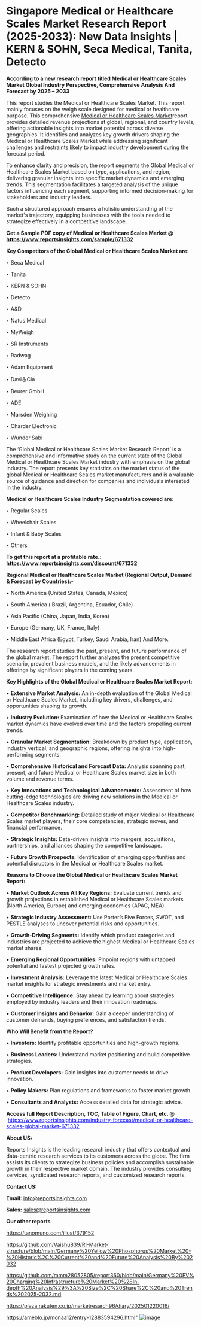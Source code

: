 # Singapore Medical or Healthcare Scales Market Research Report (2025-2033): New Data Insights | KERN & SOHN, Seca Medical, Tanita, Detecto

<strong>According to a new research report titled Medical or Healthcare Scales Market Global Industry Perspective, Comprehensive Analysis And Forecast by 2025 – 2033</strong>

This report studies the Medical or Healthcare Scales Market. This report mainly focuses on the weigh scale designed for medical or healthcare purpose. This comprehensive <a href=https://www.reportsinsights.com/sample/671332>Medical or Healthcare Scales Market</a>report provides detailed revenue projections at global, regional, and country levels, offering actionable insights into market potential across diverse geographies. It identifies and analyzes key growth drivers shaping the Medical or Healthcare Scales Market while addressing significant challenges and restraints likely to impact industry development during the forecast period.

To enhance clarity and precision, the report segments the Global Medical or Healthcare Scales Market based on type, applications, and region, delivering granular insights into specific market dynamics and emerging trends. This segmentation facilitates a targeted analysis of the unique factors influencing each segment, supporting informed decision-making for stakeholders and industry leaders.

Such a structured approach ensures a holistic understanding of the market's trajectory, equipping businesses with the tools needed to strategize effectively in a competitive landscape.

<strong>Get a Sample PDF copy of Medical or Healthcare Scales Market </strong><strong>@<a href=https://www.reportsinsights.com/sample/671332 style=color:#0000ff;> https://www.reportsinsights.com/sample/671332</a></strong></font>

<strong>Key Competitors of the Global Medical or Healthcare Scales Market are:</strong>

‣ Seca Medical

‣ Tanita

‣ KERN & SOHN

‣ Detecto

‣ A&D

‣ Natus Medical

‣ MyWeigh

‣ SR Instruments

‣ Radwag

‣ Adam Equipment

‣ Davi＆Cia

‣ Beurer GmbH

‣ ADE

‣ Marsden Weighing

‣ Charder Electronic

‣ Wunder Sabi

The ‘Global Medical or Healthcare Scales Market Research Report’ is a comprehensive and informative study on the current state of the Global Medical or Healthcare Scales Market industry with emphasis on the global industry. The report presents key statistics on the market status of the global Medical or Healthcare Scales market manufacturers and is a valuable source of guidance and direction for companies and individuals interested in the industry.

<strong>Medical or Healthcare Scales Industry Segmentation covered are:</strong>

‣ Regular Scales

‣ Wheelchair Scales

‣ Infant & Baby Scales

‣ Others

<strong>To get this report at a profitable rate.: <a href=https://www.reportsinsights.com/discount/671332 style=color:#0000ff;>https://www.reportsinsights.com/discount/671332</a></strong></font>

<strong>Regional Medical or Healthcare Scales Market (Regional Output, Demand &amp; Forecast by Countries):-</strong>

• North America (United States, Canada, Mexico)

• South America ( Brazil, Argentina, Ecuador, Chile)

• Asia Pacific (China, Japan, India, Korea)

• Europe (Germany, UK, France, Italy)

• Middle East Africa (Egypt, Turkey, Saudi Arabia, Iran) And More.

The research report studies the past, present, and future performance of the global market. The report further analyzes the present competitive scenario, prevalent business models, and the likely advancements in offerings by significant players in the coming years.

<strong>Key Highlights of the Global Medical or Healthcare Scales Market Report:</strong>

• <strong>Extensive Market Analysis:</strong> An in-depth evaluation of the Global Medical or Healthcare Scales Market, including key drivers, challenges, and opportunities shaping its growth.

• <strong>Industry Evolution:</strong> Examination of how the Medical or Healthcare Scales market dynamics have evolved over time and the factors propelling current trends.

• <strong>Granular Market Segmentation:</strong> Breakdown by product type, application, industry vertical, and geographic regions, offering insights into high-performing segments.

• <strong>Comprehensive Historical and Forecast Data:</strong> Analysis spanning past, present, and future Medical or Healthcare Scales market size in both volume and revenue terms.

• <strong>Key Innovations and Technological Advancements:</strong> Assessment of how cutting-edge technologies are driving new solutions in the Medical or Healthcare Scales industry.

• <strong>Competitor Benchmarking:</strong> Detailed study of major Medical or Healthcare Scales market players, their core competencies, strategic moves, and financial performance.

• <strong>Strategic Insights:</strong> Data-driven insights into mergers, acquisitions, partnerships, and alliances shaping the competitive landscape.

• <strong>Future Growth Prospects:</strong> Identification of emerging opportunities and potential disruptors in the Medical or Healthcare Scales market.

<strong>Reasons to Choose the Global Medical or Healthcare Scales Market Report:</strong>

• <strong>Market Outlook Across All Key Regions:</strong> Evaluate current trends and growth projections in established Medical or Healthcare Scales markets (North America, Europe) and emerging economies (APAC, MEA).

• <strong>Strategic Industry Assessment:</strong> Use Porter’s Five Forces, SWOT, and PESTLE analyses to uncover potential risks and opportunities.

• <strong>Growth-Driving Segments:</strong> Identify which product categories and industries are projected to achieve the highest Medical or Healthcare Scales market shares.

• <strong>Emerging Regional Opportunities:</strong> Pinpoint regions with untapped potential and fastest projected growth rates.

• <strong>Investment Analysis:</strong> Leverage the latest Medical or Healthcare Scales market insights for strategic investments and market entry.

• <strong>Competitive Intelligence:</strong> Stay ahead by learning about strategies employed by industry leaders and their innovation roadmaps.

• <strong>Customer Insights and Behavior:</strong> Gain a deeper understanding of customer demands, buying preferences, and satisfaction trends.

<strong>Who Will Benefit from the Report?</strong>

• <strong>Investors:</strong> Identify profitable opportunities and high-growth regions.

• <strong>Business Leaders:</strong> Understand market positioning and build competitive strategies.

• <strong>Product Developers:</strong> Gain insights into customer needs to drive innovation.

• <strong>Policy Makers:</strong> Plan regulations and frameworks to foster market growth.

• <strong>Consultants and Analysts:</strong> Access detailed data for strategic advice.
</ul>
<strong>Access full Report Description, TOC, Table of Figure, Chart, etc. </strong>@  <a href=https://www.reportsinsights.com/industry-forecast/medical-or-healthcare-scales-global-market-671332 style=color:#0000ff;>https://www.reportsinsights.com/industry-forecast/medical-or-healthcare-scales-global-market-671332</a></font>

<strong><strong>About US</strong>:</strong>

Reports Insights is the leading research industry that offers contextual and data-centric research services to its customers across the globe. The firm assists its clients to strategize business policies and accomplish sustainable growth in their respective market domain. The industry provides consulting services, syndicated research reports, and customized research reports.

<strong>Contact US:</strong>

<p class=""""><b>Email:</b> <a href=mailto:info@reportsinsights.com>info@reportsinsights.com</a></p>
<p class=""""><b>Sales:</b> <a href=mailto:sales@reportsinsights.com>sales@reportsinsights.com</a></p>

<strong>Our other reports</strong>

<a href=https://tanomuno.com/illust/379152>https://tanomuno.com/illust/379152</a>

<a href=https://github.com/Vaishu839/RI-Market-structure/blob/main/Germany%20Yellow%20Phosphorus%20Market%20-%20Historic%2C%20Current%20and%20Future%20Analysis%20By%202032>https://github.com/Vaishu839/RI-Market-structure/blob/main/Germany%20Yellow%20Phosphorus%20Market%20-%20Historic%2C%20Current%20and%20Future%20Analysis%20By%202032</a>

<a href=https://github.com/mmm28052805/report360/blob/main/Germany%20EV%20Charging%20Infrastructure%20Market%20%28In-depth%20Analysis%29%3A%20Size%2C%20Share%2C%20and%20Trends%202025-2032.md>https://github.com/mmm28052805/report360/blob/main/Germany%20EV%20Charging%20Infrastructure%20Market%20%28In-depth%20Analysis%29%3A%20Size%2C%20Share%2C%20and%20Trends%202025-2032.md</a>

<a href=https://plaza.rakuten.co.jp/marketresarch96/diary/202501220016/>https://plaza.rakuten.co.jp/marketresarch96/diary/202501220016/</a>

<a href=https://ameblo.jp/monaa12/entry-12883594296.html>https://ameblo.jp/monaa12/entry-12883594296.html</a>"
![image](https://github.com/user-attachments/assets/2a19c0da-45c9-436b-a6a5-01c05b662436)

